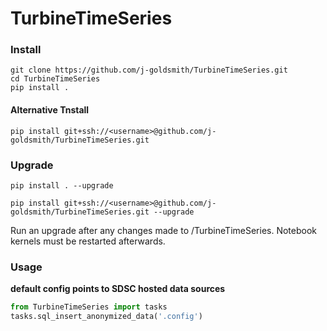 # TurbineTimeSeries

### Install
```
git clone https://github.com/j-goldsmith/TurbineTimeSeries.git
cd TurbineTimeSeries
pip install .
```
#### Alternative Tnstall
```
pip install git+ssh://<username>@github.com/j-goldsmith/TurbineTimeSeries.git
```

### Upgrade
```
pip install . --upgrade

pip install git+ssh://<username>@github.com/j-goldsmith/TurbineTimeSeries.git --upgrade
```
Run an upgrade after any changes made to /TurbineTimeSeries. Notebook kernels must be restarted afterwards. 

### Usage
**default config points to SDSC hosted data sources**
```python
from TurbineTimeSeries import tasks
tasks.sql_insert_anonymized_data('.config')
```
